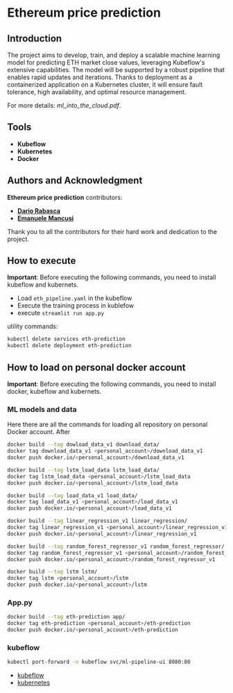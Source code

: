 # **Ethereum price prediction**

## **Introduction**

The project aims to develop, train, and deploy a scalable machine learning model for predicting ETH market close values, leveraging Kubeflow's extensive capabilities. The model will be supported by a robust pipeline that enables rapid updates and iterations. Thanks to deployment as a containerized application on a Kubernetes cluster, it will ensure fault tolerance, high availability, and optimal resource management.

For more details: *ml_into_the_cloud.pdf*.

## **Tools**
- **Kubeflow**
- **Kubernetes**
- **Docker**

## **Authors and Acknowledgment**

**Ethereum price prediction** contributors:
- **[Dario Rabasca](https://github.com/Dariorab)**
- **[Emanuele Mancusi](https://github.com/Emancusi6)**

Thank you to all the contributors for their hard work and dedication to the project.

## **How to execute**

**Important**:
Before executing the following commands,
you need to install kubeflow and kubernets.

* Load `eth_pipeline.yaml` in the kubeflow
* Execute the training process in kublefow
* execute `streamlit run app.py`

utility commands:
```bash
kubectl delete services eth-prediction
kubectl delete deployment eth-prediction
```

## **How to load on personal docker account**

**Important**:
Before executing the following commands,
you need to install docker, kubeflow and kubernets.
### **ML models and data**
Here there are all the commands for loading all repository on personal
Docker account. After

```bash
docker build --tag dowload_data_v1 download_data/
docker tag download_data_v1 <personal_account>/download_data_v1
docker push docker.io/<personal_account>/download_data_v1 
```
```bash
docker build --tag lstm_load_data lstm_load_data/
docker tag lstm_load_data <personal_account>/lstm_load_data
docker push docker.io/<personal_account>/lstm_load_data 
```

```bash
docker build --tag load_data_v1 load_data/
docker tag load_data_v1 <personal_account>/load_data_v1
docker push docker.io/<personal_account>/load_data_v1
```

```bash
docker build --tag linear_regression_v1 linear_regression/
docker tag linear_regression_v1 <personal_account>/linear_regression_v1
docker push docker.io/<personal_account>/linear_regression_v1
```

```bash
docker build --tag random_forest_regressor_v1 random_forest_regressor/
docker tag random_forest_regressor_v1 <personal_account>/random_forest_regressor_v1
docker push docker.io/<personal_account>/random_forest_regressor_v1 
```

```bash
docker build --tag lstm lstm/
docker tag lstm <personal_account>/lstm
docker push docker.io/<personal_account>/lstm 
```

### App.py

```bash
docker build --tag eth-prediction app/
docker tag eth-prediction <personal_account>/eth-prediction
docker push docker.io/<personal_account>/eth-prediction 
```
### kubeflow

```bash
kubectl port-forward -n kubeflow svc/ml-pipeline-ui 8080:80
```

- [kubeflow](http://localhost:8080/)
- [kubernetes](http://localhost:8001/api/v1/namespaces/kubernetes-dashboard/services/https:kubernetes-dashboard:/proxy/)



